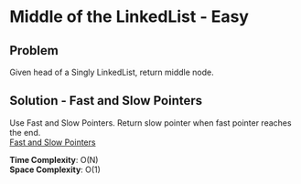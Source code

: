 # Middle of the LinkedList - Easy

## Problem
Given head of a Singly LinkedList, return middle node.

## Solution - Fast and Slow Pointers
Use Fast and Slow Pointers. Return slow pointer when fast pointer reaches the end. <br />
[Fast and Slow Pointers](https://github.com/jecjung520/Algorithm/blob/main/Coding%20Patterns/Fast%20and%20Slow%20Pointers/4.%20Middle%20of%20the%20LinkedList%20-%20Easy/middleNode.cc)

**Time Complexity**: O(N) <br />
**Space Complexity**: O(1)